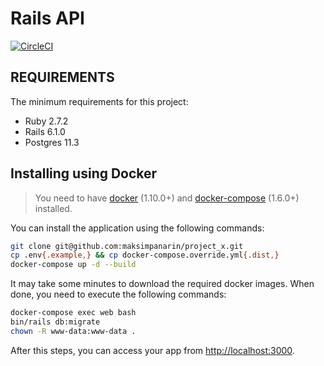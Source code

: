 Rails API
================================

[![CircleCI](https://circleci.com/gh/igor-chepurnoi/rails-api.svg?style=svg&circle-token=74250a7556422b938133415a5df2819ccd259cb7)](https://circleci.com/gh/igor-chepurnoi/rails-api)

REQUIREMENTS
------------

The minimum requirements for this project:

- Ruby 2.7.2
- Rails 6.1.0
- Postgres 11.3

Installing using Docker
-----------------------

> You need to have [docker](http://www.docker.com) (1.10.0+) and
[docker-compose](https://docs.docker.com/compose/install/) (1.6.0+) installed.

You can install the application using the following commands:

```bash
git clone git@github.com:maksimpanarin/project_x.git
cp .env{.example,} && cp docker-compose.override.yml{.dist,}
docker-compose up -d --build
```

It may take some minutes to download the required docker images. When
done, you need to execute the following commands:

```sh
docker-compose exec web bash
bin/rails db:migrate
chown -R www-data:www-data .
```

After this steps, you can access your app from [http://localhost:3000](http://localhost:3000).